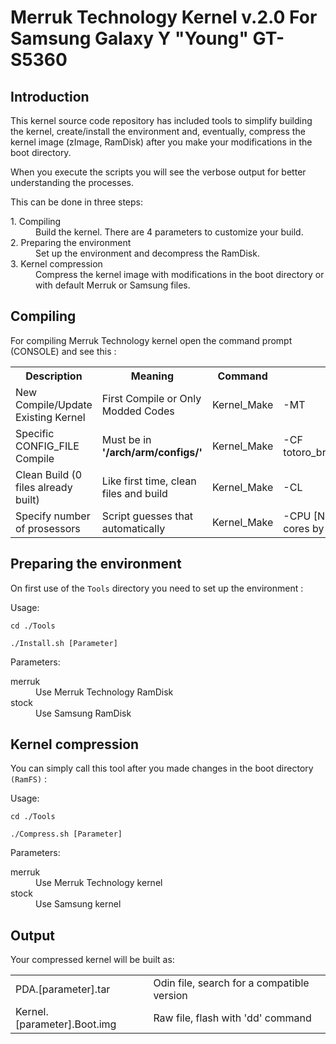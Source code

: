 Merruk Technology Kernel v.2.0 For Samsung Galaxy Y "Young" GT-S5360
========================================================================



Introduction
--------------

This kernel source code repository has included tools to simplify building the kernel, create/install the environment and, eventually, compress the kernel image (zImage, RamDisk) after you make your modifications in the boot directory.

When you execute the scripts you will see the verbose output for better understanding the processes.

This can be done in three steps:
<dl>
	<dt>1. Compiling</dt>
	<dd>Build the kernel. There are 4 parameters to customize your build.</dd>
	<dt>2. Preparing the environment</dt>
	<dd>Set up the environment and decompress the RamDisk.</dd>
	<dt>3. Kernel compression</dt>
	<dd>Compress the kernel image with modifications in the boot directory or with default Merruk or Samsung files.</dd>
</dl>


Compiling
---------------

For compiling Merruk Technology kernel open the command prompt (CONSOLE) and see this :

<table>
  <tr>
	<th>Description</th><th>Meaning</th><th>Command</th><th>Parameter</th>
  </tr>
  <tr>
	<td>New Compile/Update Existing Kernel</td><td>First Compile or Only Modded Codes</td><td>Kernel_Make</td><td>-MT</td>
  </tr>
  <tr>
	<td>Specific CONFIG_FILE Compile</td><td>Must be in <b>'/arch/arm/configs/'</b></td><td>Kernel_Make</td><td>-CF totoro_brcm21553_05_defconfig</td>
  </tr>
  <tr>
	<td>Clean Build (0 files already built)</td><td>Like first time, clean files and build</td><td>Kernel_Make</td><td>-CL</td>
  </tr>
  <tr>
	<td>Specify number of prosessors</td><td>Script guesses that automatically</td><td>Kernel_Make</td><td>-CPU [Number of cores] (all cores by default)</td>
  </tr>
</table>


Preparing the environment
----------------------------

On first use of the `Tools` directory you need to set up the environment :

Usage:

	cd ./Tools

	./Install.sh [Parameter]

Parameters:
<dl>
	<dt>merruk</dt>
	<dd>Use Merruk Technology RamDisk</dd>
	<dt>stock</dt>
	<dd>Use Samsung RamDisk</dd>
</dl>


Kernel compression
--------------------

You can simply call this tool after you made changes in the boot directory `(RamFS)` :

Usage:

	cd ./Tools

	./Compress.sh [Parameter]

Parameters:
<dl>
	<dt>merruk</dt>
	<dd>Use Merruk Technology kernel</dd>
	<dt>stock</dt>
	<dd>Use Samsung kernel</dd>
</dl>


Output
--------

Your compressed kernel will be built as:

<table>
	<tr>
		<td>PDA.[parameter].tar</td><td>Odin file, search for a compatible version</td>
	</tr>
	<tr>
		<td>Kernel.[parameter].Boot.img</td><td>Raw file, flash with 'dd' command</td>
	</tr>
</table>